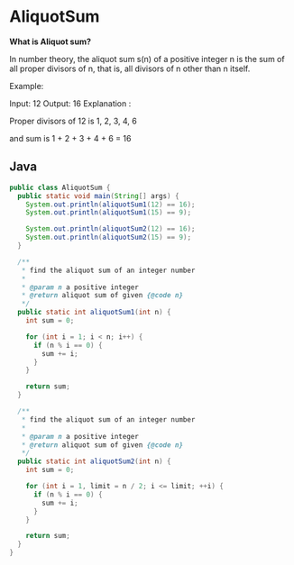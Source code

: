 # AliquotSum

**What is Aliquot sum?**

In number theory, the aliquot sum s(n) of a positive integer n is the sum of all proper divisors of n, that is, all divisors of n other than n itself.

Example:

Input: 12
Output: 16
Explanation :

Proper divisors of 12 is 1, 2, 3, 4, 6 

and sum is 1 + 2 + 3 + 4 + 6 = 16

## Java

```java
public class AliquotSum {
  public static void main(String[] args) {
    System.out.println(aliquotSum1(12) == 16);
    System.out.println(aliquotSum1(15) == 9);

    System.out.println(aliquotSum2(12) == 16);
    System.out.println(aliquotSum2(15) == 9);
  }

  /**
   * find the aliquot sum of an integer number
   *
   * @param n a positive integer
   * @return aliquot sum of given {@code n}
   */
  public static int aliquotSum1(int n) {
    int sum = 0; 

    for (int i = 1; i < n; i++) {
      if (n % i == 0) {
        sum += i;
      }
    }

    return sum;
  }

  /**
   * find the aliquot sum of an integer number
   *
   * @param n a positive integer
   * @return aliquot sum of given {@code n}
   */
  public static int aliquotSum2(int n) {
    int sum = 0;

    for (int i = 1, limit = n / 2; i <= limit; ++i) {
      if (n % i == 0) {
        sum += i;
      }
    }

    return sum;
  }
}
```
